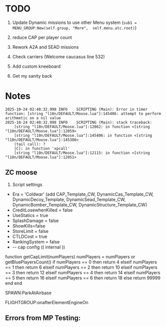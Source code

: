 # TODO

1. Update Dynamic missions to use other Menu system (`sub1 = MENU_GROUP:New(self.group, "More",  self.menu.atc.root)`)

2. reduce CAP per player count

3. Rework A2A and SEAD missions

4. Check carriers (Welcome caucasus line 532)

5. Add custom kneeboard

99. Get my sanity back


# Notes

```Log
2025-10-24 02:48:32.998 INFO    SCRIPTING (Main): Error in timer function: [string "l10n/DEFAULT/Moose.lua"]:145406: attempt to perform arithmetic on a nil value
2025-10-24 02:48:32.998 INFO    SCRIPTING (Main): stack traceback:
	[string "l10n/DEFAULT/Moose.lua"]:12062: in function <[string "l10n/DEFAULT/Moose.lua"]:12059>
	[string "l10n/DEFAULT/Moose.lua"]:145406: in function <[string "l10n/DEFAULT/Moose.lua"]:145386>
	(tail call): ?
	[C]: in function 'xpcall'
	[string "l10n/DEFAULT/Moose.lua"]:12115: in function <[string "l10n/DEFAULT/Moose.lua"]:12051>

```


## ZC moose
1. Script settings
- Era = 'Coldwar' (add CAP_Template_CW, DynamicCas_Template_CW, DynamicDecoy_Template, DynamicSead_Template_CW, DynamicBomber_Template_CW, DynamicStructure_Template_CW)
- CreditLosewhenKilled = false
- UseStatics = true
- SplashDamage = false
- ShowKills=false
- StoreLimit = false
- CTLDCost = true
- RankingSystem = false
- -- cap config (( internal ))

function getCapLimit(numPlayers)
    numPlayers = numPlayers or getBluePlayersCount()
    if numPlayers == 0 then
        return 4
    elseif numPlayers == 1 then
        return 6
    elseif numPlayers == 2 then
        return 10
    elseif numPlayers == 3 then
        return 12
    elseif numPlayers == 4 then
        return 14
    elseif numPlayers == 5 then
        return 16
    elseif numPlayers == 6 then
        return 18
    else
        return 99999
    end
end




SPAWN:ParkAtAirbase


FLIGHTGROUP:onafterElementEngineOn



## Errors from MP Testing:














